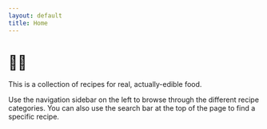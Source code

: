 ```yaml
---
layout: default
title: Home
---
```

# 🎂📖

This is a collection of recipes for real, actually-edible food.

Use the navigation sidebar on the left to browse through the different recipe categories. 
You can also use the search bar at the top of the page to find a specific recipe.